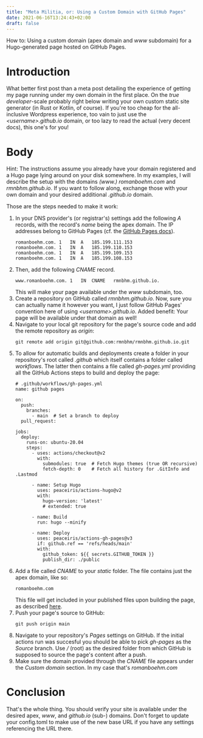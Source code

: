```yaml
---
title: "Meta Militia, or: Using a Custom Domain with GitHub Pages"
date: 2021-06-16T13:24:43+02:00
draft: false
---
```

How to: Using a custom domain (apex domain and _www_ subdomain) for a Hugo-generated page hosted on GitHub Pages.

# Introduction
What better first post than a meta post detailing the experience of getting my page running under my own domain in the first place. On the _true developer_-scale probably right below writing your own custom static site generator (in Rust or Kotlin, of course). If you're too cheap for the all-inclusive Wordpress experience, too vain to just use the _\<username\>.github.io_ domain, or too lazy to read the actual (very decent docs), this one's for you!

# Body
Hint: The instructions assume you already have your domain registered and a Hugo page lying around on your disk somewhere. In my examples, I will describe the setup with the domains _(www.) romanboehm.com_ and _rmnbhm.github.io_. If you want to follow along, exchange those with your own domain and your desired additional _.github.io_ domain.

Those are the steps needed to make it work:

1. In your DNS provider's (or registrar's) settings add the following *A* records, with the record's _name_ being the apex domain. The IP addresses belong to GitHub Pages (cf. the [GitHub Pages docs](https://docs.github.com/en/pages/configuring-a-custom-domain-for-your-github-pages-site/managing-a-custom-domain-for-your-github-pages-site#configuring-an-apex-domain)).
    ```
    romanboehm.com.	1	IN	A	185.199.111.153
    romanboehm.com.	1	IN	A	185.199.110.153
    romanboehm.com.	1	IN	A	185.199.109.153
    romanboehm.com.	1	IN	A	185.199.108.153
    ```
2. Then, add the following *CNAME* record.
    ```
    www.romanboehm.com.	1	IN	CNAME	rmnbhm.github.io.
    ```
    This will make your page available under the _www_ subdomain, too.
3. Create a repository on GitHub called _rmnbhm.github.io_. Now, sure you can actually name it however you want, I just follow GitHub Pages' convention here of using _\<username\>.github.io_. Added benefit: Your page will be available under that domain as well!
4. Navigate to your local git repository for the page's source code and add the remote repository as _origin_: 
    ```
    git remote add origin git@github.com:rmnbhm/rmnbhm.github.io.git
    ```
5. To allow for automatic builds and deployments create a folder in your repository's root called _.github_ which itself contains a folder called _workflows_. The latter then contains a file called _gh-pages.yml_ providing all the GitHub Actions steps to build and deploy the page:
    ```
    # .github/workflows/gh-pages.yml
    name: github pages

    on:
      push:
        branches:
          - main  # Set a branch to deploy
      pull_request:

    jobs:
      deploy:
        runs-on: ubuntu-20.04
        steps:
          - uses: actions/checkout@v2
            with:
              submodules: true  # Fetch Hugo themes (true OR recursive)
              fetch-depth: 0    # Fetch all history for .GitInfo and .Lastmod

          - name: Setup Hugo
            uses: peaceiris/actions-hugo@v2
            with:
              hugo-version: 'latest'
              # extended: true

          - name: Build
            run: hugo --minify

          - name: Deploy
            uses: peaceiris/actions-gh-pages@v3
            if: github.ref == 'refs/heads/main'
            with:
              github_token: ${{ secrets.GITHUB_TOKEN }}
              publish_dir: ./public
    ``` 
6. Add a file called _CNAME_ to your _static_ folder. The file contains just the apex domain, like so:
    ```
    romanboehm.com
    ```
    This file will get included in your published files upon building the page, as described [here](https://gohugo.io/hosting-and-deployment/hosting-on-github/#use-a-custom-domain).
7. Push your page's source to GitHub:
    ```
    git push origin main
    ```
8. Navigate to your repository's _Pages_ settings on GitHub. If the initial actions run was succesful you should be able to pick _gh-pages_ as the _Source_ branch. Use _/_ (root) as the desired folder from which GitHub is supposed to source the page's content after a push.
9. Make sure the domain provided through the _CNAME_ file appears under the _Custom domain_ section. In my case that's _romanboehm.com_


# Conclusion
That's the whole thing. You should verify your site is available under the desired apex, _www_, and _github.io_ (sub-) domains. Don't forget to update your config.toml to make use of the new base URL if you have any settings referencing the URL there.

